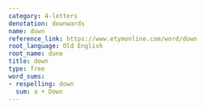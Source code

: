 ```yaml
---
category: 4-letters
denotation: downwards
name: down
reference_link: https://www.etymonline.com/word/down
root_language: Old English
root_name: dune
title: down
type: free
word_sums:
- respelling: down
  sum: a + Down
---
```

